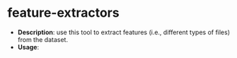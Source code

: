 # feature-extractors

- **Description**: use this tool to extract features (i.e., different types of files) from the dataset.
- **Usage**:

```

```